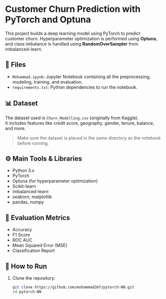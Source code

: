 # Customer Churn Prediction with PyTorch and Optuna

This project builds a deep learning model using PyTorch to predict customer churn. Hyperparameter optimization is performed using **Optuna**, and class imbalance is handled using **RandomOverSampler** from imbalanced-learn.

## 🧾 Files

- `Mohammad.ipynb`: Jupyter Notebook containing all the preprocessing, modeling, training, and evaluation.
- `requirements.txt`: Python dependencies to run the notebook.

## 📊 Dataset

The dataset used is `Churn_Modelling.csv` (originally from Kaggle).  
It includes features like credit score, geography, gender, tenure, balance, and more.

> Make sure the dataset is placed in the same directory as the notebook before running.

## ⚙️ Main Tools & Libraries

- Python 3.x
- PyTorch
- Optuna (for hyperparameter optimization)
- Scikit-learn
- imbalanced-learn
- seaborn, matplotlib
- pandas, numpy

## 🧪 Evaluation Metrics

- Accuracy
- F1 Score
- ROC AUC
- Mean Squared Error (MSE)
- Classification Report

## 🚀 How to Run

1. Clone the repository:
   ```bash
   git clone https://github.com/mohammad2m7/pytorch-NN.git
   cd pytorch-NN

